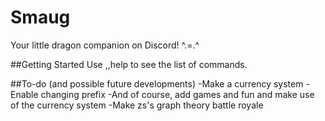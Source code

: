 # Smaug
Your little dragon companion on Discord! ^.=.^

##Getting Started
Use ,,help to see the list of commands.

##To-do (and possible future developments)
-Make a currency system
-Enable changing prefix
-And of course, add games and fun and make use of the currency system
-Make zs's graph theory battle royale
